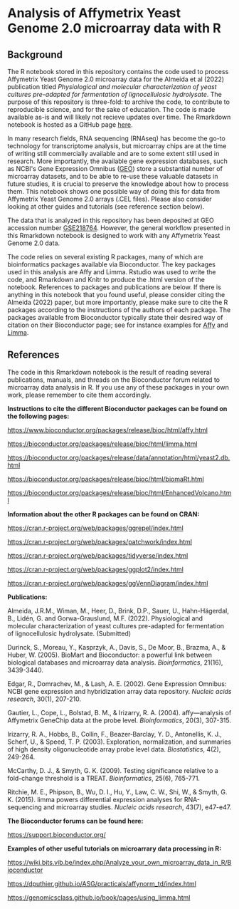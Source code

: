 # Analysis of Affymetrix Yeast Genome 2.0 microarray data with R

## Background
The R notebook stored in this repository contains the code used to process Affymetrix Yeast Genome 2.0 microarray data for the Almeida et al (2022) publication titled *Physiological and molecular characterization of yeast cultures pre-adapted for fermentation of lignocellulosic hydrolysate*. The purpose of this repository is three-fold: to archive the code, to contribute to reproducible science, and for the sake of education.  The code is made available as-is and will likely not recieve updates over time. The Rmarkdown notebook is hosted as a GitHub page [here](https://microbialengineeringgrouptmb.github.io/Analysis-of-Affymetrix-Yeast-Genome-2.0-microarray-data-with-R/). 

In many research fields, RNA sequencing (RNAseq) has become the go-to technology for transcriptome analysis, but microarray chips are at the time of writing still commercially available and are to some extent still used in research. More importantly, the available gene expression databases, such as NCBI's Gene Expression Omnibus ([GEO](https://www.ncbi.nlm.nih.gov/geo/)) store a substantial number of microarray datasets, and to be able to re-use these valuable datasets in future studies, it is crucial to preserve the knowledge about how to process them. This notebook shows one possible way of doing this for data from Affymetrix Yeast Genome 2.0 arrays (.CEL files). Please also consider looking at other guides and tutorials (see reference section below).

The data that is analyzed in this repository has been deposited at GEO accession number [GSE218764](https://www.ncbi.nlm.nih.gov/geo/query/acc.cgi?acc=GSE218764). However, the general workflow presented in this Rmarkdown notebook is designed to work with any Affymetrix Yeast Genome 2.0 data.

The code relies on several existing R packages, many of which are bioinformatics packages available via Bioconductor. The key packages used in this analysis are Affy and Limma. Rstudio was used to write the code, and Rmarkdown and Knitr to produce the .html version of the notebook. References to packages and publications are below. If there is anything in this notebook that you found useful, please consider citing the Almeida (2022) paper, but more importantly, please make sure to cite the R packages according to the instructions of the authors of each package. The packages available from Bioconductor typically state their desired way of citation on their Bioconductor page; see for instance examples for [Affy](https://www.bioconductor.org/packages/release/bioc/html/affy.html) and [Limma](https://bioconductor.org/packages/release/bioc/html/limma.html).  

## References
The code in this Rmarkdown notebook is the result of reading several publications, manuals, and threads on the Bioconductor forum related to microarray data analysis in R. If you use any of these packages in your own work, please remember to cite them accordingly. <br>

**Instructions to cite the different Bioconductor packages can be found on the following pages:**

https://www.bioconductor.org/packages/release/bioc/html/affy.html

https://bioconductor.org/packages/release/bioc/html/limma.html

https://bioconductor.org/packages/release/data/annotation/html/yeast2.db.html

https://bioconductor.org/packages/release/bioc/html/biomaRt.html

https://bioconductor.org/packages/release/bioc/html/EnhancedVolcano.html

**Information about the other R packages can be found on CRAN:**

https://cran.r-project.org/web/packages/ggrepel/index.html

https://cran.r-project.org/web/packages/patchwork/index.html

https://cran.r-project.org/web/packages/tidyverse/index.html

https://cran.r-project.org/web/packages/ggplot2/index.html

https://cran.r-project.org/web/packages/ggVennDiagram/index.html

**Publications:** 

Almeida, J.R.M., Wiman, M., Heer, D., Brink, D.P., Sauer, U., Hahn-Hägerdal, B., Lidén, G. and Gorwa-Grauslund, M.F. (2022). Physiological and molecular characterization of yeast cultures pre-adapted for fermentation of lignocellulosic hydrolysate. (Submitted)

Durinck, S., Moreau, Y., Kasprzyk, A., Davis, S., De Moor, B., Brazma, A., & Huber, W. (2005). BioMart and Bioconductor: a powerful link between biological databases and microarray data analysis. *Bioinformatics*, 21(16), 3439-3440.

Edgar, R., Domrachev, M., & Lash, A. E. (2002). Gene Expression Omnibus: NCBI gene expression and hybridization array data repository. *Nucleic acids research*, 30(1), 207-210.

Gautier, L., Cope, L., Bolstad, B. M., & Irizarry, R. A. (2004). affy—analysis of Affymetrix GeneChip data at the probe level. *Bioinformatics*, 20(3), 307-315.

Irizarry, R. A., Hobbs, B., Collin, F., Beazer‐Barclay, Y. D., Antonellis, K. J., Scherf, U., & Speed, T. P. (2003). Exploration, normalization, and summaries of high density oligonucleotide array probe level data. *Biostatistics*, 4(2), 249-264.

McCarthy, D. J., & Smyth, G. K. (2009). Testing significance relative to a fold-change threshold is a TREAT. *Bioinformatics*, 25(6), 765-771.

Ritchie, M. E., Phipson, B., Wu, D. I., Hu, Y., Law, C. W., Shi, W., & Smyth, G. K. (2015). limma powers differential expression analyses for RNA-sequencing and microarray studies. *Nucleic acids research*, 43(7), e47-e47.

**The Bioconductor forums can be found here:** 

https://support.bioconductor.org/

**Examples of other useful tutorials on microarrary data processing in R:**

https://wiki.bits.vib.be/index.php/Analyze_your_own_microarray_data_in_R/Bioconductor

https://dputhier.github.io/ASG/practicals/affynorm_td/index.html

https://genomicsclass.github.io/book/pages/using_limma.html
